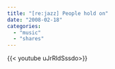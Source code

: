 ```yaml
---
title: "[re:jazz] People hold on"
date: "2008-02-18"
categories:
  - "music"
  - "shares"
---
```


<div style="width: 70vw;">{{< youtube uJrRldSssdo>}}</div>
